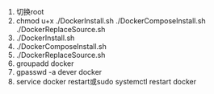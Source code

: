 1. 切换root
2. chmod u+x ./DockerInstall.sh ./DockerComposeInstall.sh ./DockerReplaceSource.sh
3. ./DockerInstall.sh
4. ./DockerComposeInstall.sh
5. ./DockerReplaceSource.sh
6. groupadd docker
7. gpasswd -a dever docker
8. service docker restart或sudo systemctl restart docker